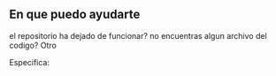 ## En que puedo ayudarte

el repositorio ha dejado de funcionar?
no encuentras algun archivo del codigo?
Otro 

Especifica:

